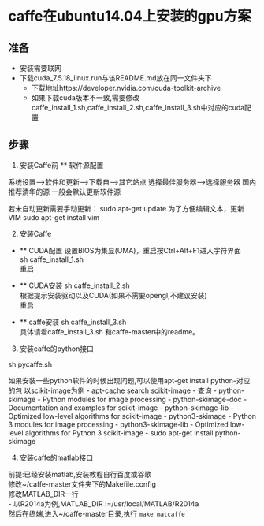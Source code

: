 # caffe在ubuntu14.04上安装的gpu方案

## 准备
- 安装需要联网
- 下载cuda_7.5.18_linux.run与该README.md放在同一文件夹下
    - 下载地址https://developer.nvidia.com/cuda-toolkit-archive
    - 如果下载cuda版本不一致,需要修改caffe_install_1.sh,caffe_install_2.sh,caffe_install_3.sh中对应的cuda配置

## 步骤
1. 安装Caffe前
** 软件源配置

系统设置—>软件和更新—>下载自—>其它站点
选择最佳服务器—>选择服务器
国内推荐清华的源
一般会默认更新软件源

若未自动更新需要手动更新：
sudo apt-get update
为了方便编辑文本，更新VIM
sudo apt-get install vim


2. 安装Caffe
- ** CUDA配置
设置BIOS为集显(UMA)，重启按Ctrl+Alt+F1进入字符界面  
sh caffe_install_1.sh  
重启  

- ** CUDA安装
sh caffe_install_2.sh  
根据提示安装驱动以及CUDA(如果不需要opengl,不建议安装)  
重启  

- ** caffe安装
sh caffe_install_3.sh  
具体请看caffe_install_3.sh 和caffe-master中的readme。 

3. 安装caffe的python接口

sh pycaffe.sh

如果安装一些python软件的时候出现问题,可以使用apt-get install python-对应的包
以scikit-image为例
    - apt-cache search scikit-image
        - 查询
        - python-skimage - Python modules for image processing
        - python-skimage-doc - Documentation and examples for scikit-image
        - python-skimage-lib - Optimized low-level algorithms for scikit-image
        - python3-skimage - Python 3 modules for image processing
        - python3-skimage-lib - Optimized low-level algorithms for Python 3 scikit-image
    - sudo apt-get install python-skimage


4. 安装caffe的matlab接口

前提:已经安装matlab,安装教程自行百度或谷歌  
修改~/caffe-master文件夹下的Makefile.config  
修改MATLAB_DIR一行  
    - 以R2014a为例,MATLAB_DIR :=/usr/local/MATLAB/R2014a  
然后在终端,进入~/caffe-master目录,执行
`make matcaffe`
